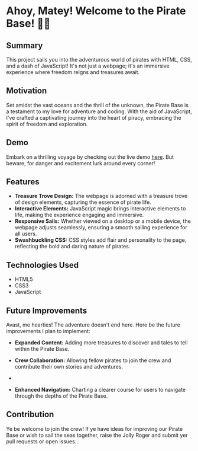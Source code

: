 # Ahoy, Matey! Welcome to the Pirate Base! 🏴‍☠️

## Summary


This project sails you into the adventurous world of pirates with HTML, CSS, and a dash of JavaScript! It's not just a webpage; it's an immersive experience where freedom reigns and treasures await.

## Motivation

Set amidst the vast oceans and the thrill of the unknown, the Pirate Base is a testament to my love for adventure and coding. With the aid of JavaScript, I've crafted a captivating journey into the heart of piracy, embracing the spirit of freedom and exploration.

## Demo

Embark on a thrilling voyage by checking out the live demo [here](https://jolly-roger-venture-green.vercel.app/). But beware, for danger and excitement lurk around every corner!

## Features

- **Treasure Trove Design:** The webpage is adorned with a treasure trove of design elements, capturing the essence of pirate life.
- **Interactive Elements:** JavaScript magic brings interactive elements to life, making the experience engaging and immersive.
- **Responsive Sails:** Whether viewed on a desktop or a mobile device, the webpage adjusts seamlessly, ensuring a smooth sailing experience for all users.
- **Swashbuckling CSS:** CSS styles add flair and personality to the page, reflecting the bold and daring nature of pirates.

## Technologies Used

- HTML5
- CSS3
- JavaScript

## Future Improvements

Avast, me hearties! The adventure doesn't end here. Here be the future improvements I plan to implement:

- **Expanded Content:** Adding more treasures to discover and tales to tell within the Pirate Base.

- **Crew Collaboration:** Allowing fellow pirates to join the crew and contribute their own stories and adventures.
- 
- **Enhanced Navigation:** Charting a clearer course for users to navigate through the depths of the Pirate Base.

## Contribution

Ye be welcome to join the crew! If ye have ideas for improving our Pirate Base or wish to sail the seas together, raise the Jolly Roger and submit yer pull requests or open issues..
